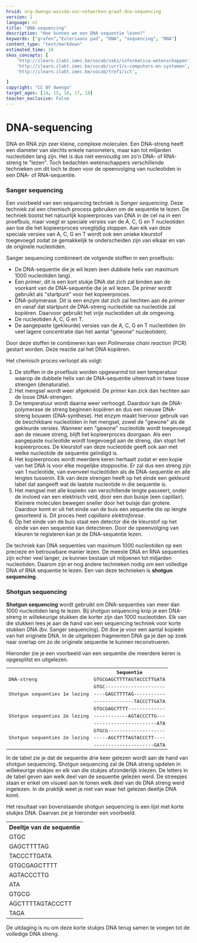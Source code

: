 ```yaml
---
hruid: org-dwengo-waisda-soc-netwerken-graaf-dna-sequencing
version: 1
language: nl
title: "DNA-sequencing"
description: "Hoe kunnen we een DNA sequentie lezen?"
keywords: ["grafen","Euleriaans pad", "DNA", "sequencing", "RNA"]
content_type: "text/markdown"
estimated_time: 10
skos_concepts: [
    'http://ilearn.ilabt.imec.be/vocab/vak1/informatica-wetenschappen', 
    'http://ilearn.ilabt.imec.be/vocab/curr1/s-computers-en-systemen',
    'http://ilearn.ilabt.imec.be/vocab/tref1/ict',

]
copyright: "CC BY dwengo"
target_ages: [14, 15, 16, 17, 18]
teacher_exclusive: False
---
```


# DNA-sequencing

DNA en RNA zijn zeer kleine, complexe moleculen. Een DNA-streng heeft een diameter van slechts enkele nanometers, maar kan tot miljarden nucleotiden lang zijn. Het is dus niet eenvoudig om zo'n DNA- of RNA-streng te "lezen". Toch bedachten wetenschappers verschillende technieken om dit toch te doen voor de opeenvolging van nucleotiden in een DNA- of RNA-sequentie. 

### Sanger sequencing

Een voorbeeld van een sequencing techniek is *Sanger sequencing*. Deze techniek zal een chemisch process gebruiken om de sequentie te lezen. De techniek bootst het natuurlijk kopieerproces van DNA in de cel na in een proefbuis, maar voegt er speciale versies van de A, C, G en T nucleotiden aan toe die het kopieerproces vroegtijdig stoppen. Aan elk van deze speciale versies van A, C, G en T wordt ook een unieke kleurstof toegevoegd zodat ze gemakkelijk te onderscheiden zijn van elkaar en van de originele nucleotiden.

Sanger sequencing combineert de volgende stoffen in een proefbuis:
- De DNA-sequentie die je wil lezen (een dubbele helix van maximum 1000 nucleotiden lang).
- Een *primer*, dit is een kort stukje DNA dat zich zal binden aan de voorkant van de DNA-sequentie die je wil lezen. De primer wordt gebruikt als "startpunt" voor het kopieerproces.
- DNA-polymerase. Dit is een enzym dat zich zal hechten aan de *primer* en vanaf dat startpunt de DNA-streng nucleotide na nucleotide zal kopiëren. Daarvoor gebruikt het *vrije* nucleotiden uit de omgeving.
- De nucleotiden A, C, G en T.
- De aangepaste (gekleurde) versies van de A, C, G en T nucleotiden (in veel lagere concentratie dan het aantal "gewone" nucleotiden).

Door deze stoffen te combineren kan een *Polimerase chain reaction* (PCR) gestart worden. Deze reactie zal het DNA kopiëren. 

Het chemisch proces verloopt als volgt:

1. De stoffen in de proefbuis worden opgewarmd tot een temperatuur waarop de dubbele helix van de DNA-sequentie uiteenvalt in twee losse strengen (denaturatie).
2. Het mengsel wordt weer afgekoeld. De *primer* kan zick dan hechten aan de losse DNA-strengen.
3. De temperatuur wordt daarna weer verhoogd. Daardoor kan de DNA-polymerase de streng beginnen kopiëren en dus een nieuwe DNA-streng bouwen (DNA-synthese). Het enzym maakt hiervoor gebruik van de beschikbare nucleotiden in het mengsel, zowel de "gewone" als de gekleurde versies. Wanneer een "gewone" nucleotide wordt toegevoegd aan de nieuwe streng, blijft het kopieerproces doorgaan. Als een aangepaste nucleotide wordt toegevoegd aan de streng, dan stopt het kopieerproces. De kleurstof van deze nucleotide geeft ook aan met welke nucleotide de sequentie geïndigd is.
4. Het kopieerproces wordt meerdere keren herhaalt zodat er een kopie van het DNA is voor elke mogelijke stoppositie. Er zal dus een streng zijn van 1 nucleotide, van evenveel nucleotiden als de DNA-sequentie en alle lengtes tussenin. Elk van deze strengen heeft op het einde een gekleurd label dat aangeeft wat de laatste nucleotide in die sequentie is.
5. Het mengsel met alle kopieën van verschillende lengte passeert, onder de invloed van een elektrisch veld, door een dun buisje (een capillair). Kleinere moleculen bewegen sneller door het buisje dan grotere. Daardoor komt er uit het einde van de buis een sequentie die op lengte gesorteerd is. Dit proces heet *capillaire elektroforese*.
6. Op het einde van de buis staat een detector die de kleurstof op het einde van een sequentie kan detecteren. Door de opeenvolging van kleuren te registeren kan je de DNA-sequentie lezen.


De techniek kan DNA sequenties van maximum 1000 nucleotiden op een precieze en betrouwbare manier lezen. De meeste DNA en RNA sequenties zijn echter veel langer, ze kunnen bestaan uit miljoenen tot miljarden nucleotiden. Daarom zijn er nog andere technieken nodig om een volledige DNA of RNA sequentie te lezen. Een van deze technieken is **shotgun sequencing**.

### Shotgun sequencing


**Shotgun sequencing** wordt gebruikt om DNA-sequenties van meer dan 1000 nucleotiden lang te lezen. Bij shotgun sequencing knip je een DNA-streng in willekeurige stukken die korter zijn dan 1000 nucleotiden. Elk van die stukken lees je aan de hand van een sequencing techniek voor korte stukken DNA (bv. Sanger sequencing). Dit doe je voor een aantal kopieën van het originele DNA. In de uitgelezen fragmenten DNA ga je dan op zoek naar overlap om zo de originele sequentie te kunnen reconstrueren.

Hieronder zie je een voorbeeld van een sequentie die meerdere keren is opgesplitst en uitgelezen.

<table style="font-family: monospace">
    <tr>
        <th></th><th>Sequentie</th>
    </tr>
    <tr>
        <td>DNA-streng</td><td>GTGCGAGCTTTTAGTACCCTTGATA</td>
    </tr>
    <tr>
        <td rowspan=3>Shotgun sequenties 1e lezing</td><td>GTGC---------------------</td>
    </tr>
    <tr>
        <td>----GAGCTTTTAG-----------</td>
    </tr>
    <tr>
        <td>--------------TACCCTTGATA</td>
    </tr>
    <tr>
        <td rowspan=3>Shotgun sequenties 2e lezing</td><td>GTGCGAGCTTTT-------------</td>
    </tr>
    <tr>
        <td>------------AGTACCCTTG---</td>
    </tr>
    <tr>
        <td>----------------------ATA</td>
    </tr>
    <tr>
        <td rowspan=3>Shotgun sequenties 2e lezing</td><td>GTGCG--------------------</td>
    </tr>
    <tr>
        <td>-----AGCTTTTAGTACCCTT----</td>
    </tr>
    <tr>
        <td>---------------------GATA</td>
    </tr>
</table>

In de tabel zie je dat de sequentie drie keer gelezen wordt aan de hand van shotgun sequencing. Shotgun sequencing zal de DNA streng opdelen in willekeurige stukjes en elk van die stukjes afzonderlijk inlezen. De letters in de tabel geven aan welk deel van de sequentie gelezen werd. De streepjes staan er enkel om visueel aan te tonen welk deel van de DNA streng werd ingelezen. In de praktijk weet je niet van waar het gelezen deeltje DNA komt. 

Het resultaat van bovenstaande shotgun sequencing is een lijst met korte stukjes DNA. Daarvan zie je hieronder een voorbeeld.


<table>
    <tr>
        <th>Deeltje van de sequentie</th>
    </tr>
    <tr>
        <td>GTGC</td>
    </tr>
    <tr>
        <td>GAGCTTTTAG</td>
    </tr>
    <tr>
        <td>TACCCTTGATA</td>
    </tr>
    <tr>
        <td>GTGCGAGCTTTT</td>
    </tr>
    <tr>
        <td>AGTACCCTTG</td>
    </tr>
    <tr>
        <td>ATA</td>
    </tr>
    <tr>
        <td>GTGCG</td>
    </tr>
    <tr>
        <td>AGCTTTTAGTACCCTT</td>
    </tr>
    <tr>
        <td>TAGA</td>
    </tr>
</table>

De uitdaging is nu om deze korte stukjes DNA terug samen te voegen tot de volledige DNA streng.
